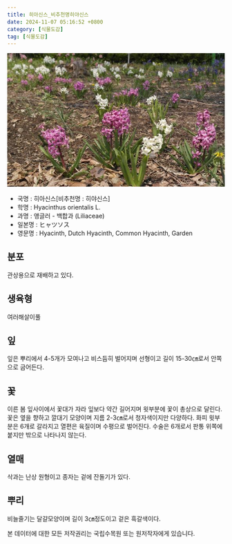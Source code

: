 ```yaml
---
title: 히아신스_비추천명히야신스
date: 2024-11-07 05:16:52 +0800
category: [식물도감]
tag: [식물도감]
---
```




![히아신스[비추천명 : 히야신스]](/assets/img/fileUpload/plants/basic/Liliaceae/Hyacinthus/774/774_20160726175033541files_th2.jpg)
- 국명 : 히아신스[비추천명 : 히야신스]
- 학명 : Hyacinthus orientalis L.
- 과명 : 앵글러 - 백합과 (Liliaceae)
- 일본명 : ヒャツソス
- 영문명 : Hyacinth, Dutch Hyacinth, Common Hyacinth, Garden


## 분포
관상용으로 재배하고 있다.
## 생육형
여러해살이풀
## 잎
잎은 뿌리에서 4-5개가 모여나고 비스듬히 벌어지며 선형이고 길이 15-30㎝로서 안쪽으로 굽어든다.
## 꽃
이른 봄 잎사이에서 꽃대가 자라 잎보다 약간 길어지며 윗부분에 꽃이 총상으로 달린다. 꽃은 옆을 향하고 깔대기 모양이며 지름 2-3㎝로서 청자색이지만 다양하다. 화피 윗부분은 6개로 갈라지고 열편은 육질이며 수평으로 벌어진다. 수술은 6개로서 판통 위쪽에 붙지만 밖으로 나타나지 않는다.
## 열매
삭과는 난상 원형이고 종자는 겉에 잔돌기가 있다.
## 뿌리
비늘줄기는 달걀모양이며 길이 3㎝정도이고 겉은 흑갈색이다.






본 데이터에 대한 모든 저작권리는 국립수목원 또는 원저작자에게 있습니다.
